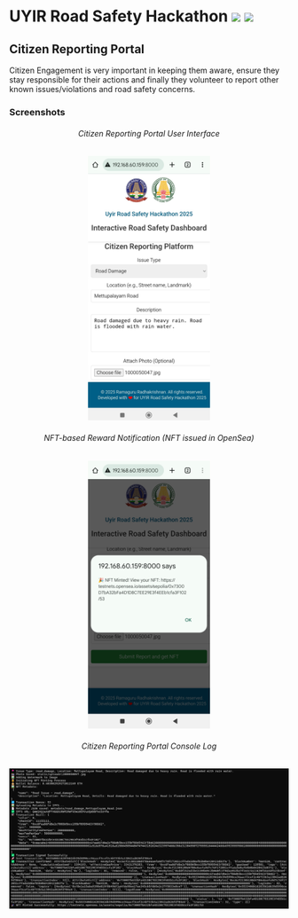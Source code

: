 # UYIR Road Safety Hackathon ![](https://img.shields.io/badge/-Live-darkgreen) ![](https://img.shields.io/badge/-2025-darkgreen) 

## Citizen Reporting Portal
Citizen Engagement is very important in keeping them aware, ensure they stay responsible for their actions and finally they volunteer to report other known issues/violations and road safety concerns.

### Screenshots

<h6 align="center">Citizen Reporting Portal User Interface</h6>
<p align="center">
  <img src="../../Assets/images/citizen-app-ui.jpg" alt="user interface" width=220><br/>
</p>

<h6 align="center">NFT-based Reward Notification (NFT issued in OpenSea)</h6>
<p align="center">
  <img src="../../Assets/images/citizen-app-reward-notification.jpg" alt="nft reward notification" width=220><br/> 
</p>

<h6 align="center">Citizen Reporting Portal Console Log</h6>
<p align="center">
  <img src="../../Assets/images/citizen-app_nft_console_log.png" alt="user interface" width=990 />
</p>
